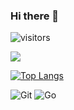 ### Hi there 👋
![visitors](https://visitor-badge.glitch.me/badge?page_id=2zyyyyy.2zyyyyy&left_color=green&right_color=red)

![](https://github-readme-stats.vercel.app/api?username=2zyyyyy)

[![Top Langs](https://github-readme-stats.vercel.app/api/top-langs/?username=2zyyyyy)](https://github.com/2zyyyyy/github-readme-stats)

![Git](https://img.shields.io/badge/-Git-F05032?style=flat-square&logo=git&logoColor=white)
![Go](https://img.shields.io/badge/-Go-00BFFF?style=flat-square&logo=git&logoColor=white)

<!--
**2zyyyyy/2zyyyyy** is a ✨ _special_ ✨ repository because its `README.md` (this file) appears on your GitHub profile.

Here are some ideas to get you started:

- 🔭 I’m currently working on ...
- 🌱 I’m currently learning ...
- 👯 I’m looking to collaborate on ...
- 🤔 I’m looking for help with ...
- 💬 Ask me about ...
- 📫 How to reach me: ...
- 😄 Pronouns: ...
- ⚡ Fun fact: ...
-->

